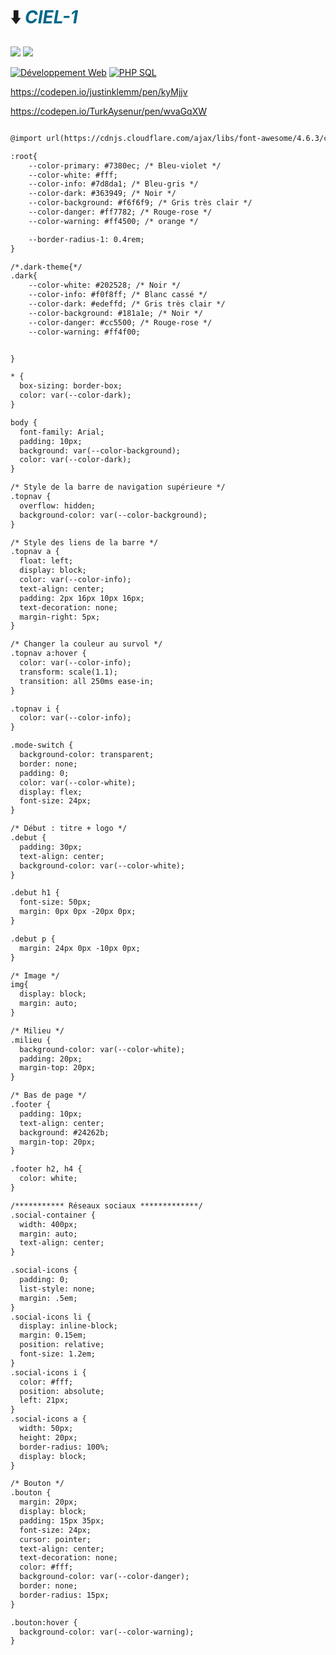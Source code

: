 # ⬇️ <cite><font color="(0,68,88)">CIEL-1</font></cite>

<a href="https://carnus.fr"><img src="https://img.shields.io/badge/Carnus%20Enseignement Supérieur-F2A900?style=for-the-badge" /></a>
<a href="https://carnus.fr"><img src="https://img.shields.io/badge/BTS%20CIEL-2962FF?style=for-the-badge" /></a>

[![Développement Web](https://img.shields.io/badge/HTML-CSS-yellow)](https://www.w3.org/)
[![PHP SQL](https://img.shields.io/badge/PHP-MySQL-8A2BE2)](https://www.php.net/)

https://codepen.io/justinklemm/pen/kyMjjv

https://codepen.io/TurkAysenur/pen/wvaGqXW

```html

@import url(https://cdnjs.cloudflare.com/ajax/libs/font-awesome/4.6.3/css/font-awesome.css);

:root{
    --color-primary: #7380ec; /* Bleu-violet */
    --color-white: #fff;
    --color-info: #7d8da1; /* Bleu-gris */
    --color-dark: #363949; /* Noir */
    --color-background: #f6f6f9; /* Gris très clair */
    --color-danger: #ff7782; /* Rouge-rose */
    --color-warning: #ff4500; /* orange */

    --border-radius-1: 0.4rem;
}

/*.dark-theme{*/
.dark{
    --color-white: #202528; /* Noir */
    --color-info: #f0f8ff; /* Blanc cassé */
    --color-dark: #edeffd; /* Gris très clair */
    --color-background: #181a1e; /* Noir */
    --color-danger: #cc5500; /* Rouge-rose */
    --color-warning: #ff4f00;


}

* {
  box-sizing: border-box;
  color: var(--color-dark);
}

body {
  font-family: Arial;
  padding: 10px;
  background: var(--color-background);
  color: var(--color-dark);
}

/* Style de la barre de navigation supérieure */
.topnav {
  overflow: hidden;
  background-color: var(--color-background);
}

/* Style des liens de la barre */
.topnav a {
  float: left;
  display: block;
  color: var(--color-info);
  text-align: center;
  padding: 2px 16px 10px 16px;
  text-decoration: none;
  margin-right: 5px;
}

/* Changer la couleur au survol */
.topnav a:hover {
  color: var(--color-info);
  transform: scale(1.1);
  transition: all 250ms ease-in;
}

.topnav i {
  color: var(--color-info);
}

.mode-switch {
  background-color: transparent;
  border: none;
  padding: 0;
  color: var(--color-white);
  display: flex;
  font-size: 24px;
}

/* Début : titre + logo */
.debut {
  padding: 30px;
  text-align: center;
  background-color: var(--color-white);
}

.debut h1 {
  font-size: 50px;
  margin: 0px 0px -20px 0px;
}

.debut p {
  margin: 24px 0px -10px 0px;
}

/* Image */
img{
  display: block;
  margin: auto;
}

/* Milieu */
.milieu {
  background-color: var(--color-white);
  padding: 20px;
  margin-top: 20px;
}

/* Bas de page */
.footer {
  padding: 10px;
  text-align: center;
  background: #24262b;
  margin-top: 20px;
}

.footer h2, h4 {
  color: white;
}

/*********** Réseaux sociaux *************/
.social-container {
  width: 400px;
  margin: auto;
  text-align: center;
}

.social-icons {
  padding: 0;
  list-style: none;
  margin: .5em;
}
.social-icons li {
  display: inline-block;
  margin: 0.15em;
  position: relative;
  font-size: 1.2em;
}
.social-icons i {
  color: #fff;
  position: absolute;
  left: 21px;
}
.social-icons a {
  width: 50px;
  height: 20px;
  border-radius: 100%;
  display: block;
}

/* Bouton */
.bouton {
  margin: 20px;
  display: block;
  padding: 15px 35px;
  font-size: 24px;
  cursor: pointer;
  text-align: center;
  text-decoration: none;
  color: #fff;
  background-color: var(--color-danger);
  border: none;
  border-radius: 15px;
}

.bouton:hover {
  background-color: var(--color-warning);
}

```
